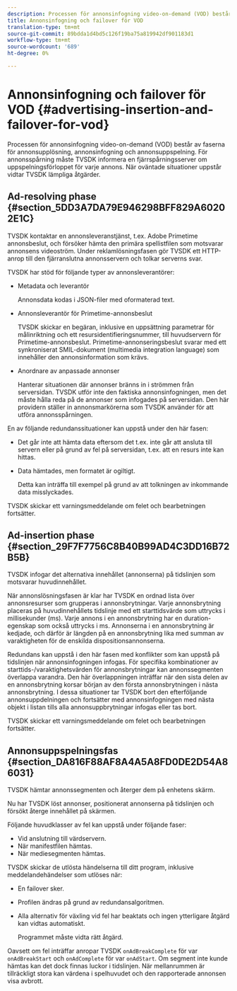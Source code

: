 ```yaml
---
description: Processen för annonsinfogning video-on-demand (VOD) består av faserna för annonsupplösning, annonsinfogning och annonsuppspelning. För annonsspårning måste TVSDK informera en fjärrspårningsserver om uppspelningsförloppet för varje annons. När oväntade situationer uppstår vidtar TVSDK lämpliga åtgärder.
title: Annonsinfogning och failover för VOD
translation-type: tm+mt
source-git-commit: 89bdda1d4bd5c126f19ba75a819942df901183d1
workflow-type: tm+mt
source-wordcount: '689'
ht-degree: 0%

---
```



# Annonsinfogning och failover för VOD {#advertising-insertion-and-failover-for-vod}

Processen för annonsinfogning video-on-demand (VOD) består av faserna för annonsupplösning, annonsinfogning och annonsuppspelning. För annonsspårning måste TVSDK informera en fjärrspårningsserver om uppspelningsförloppet för varje annons. När oväntade situationer uppstår vidtar TVSDK lämpliga åtgärder.

## Ad-resolving phase {#section_5DD3A7DA79E946298BFF829A60202E1C}

TVSDK kontaktar en annonsleveranstjänst, t.ex. Adobe Primetime annonsbeslut, och försöker hämta den primära spellistfilen som motsvarar annonsens videoström. Under reklamlösningsfasen gör TVSDK ett HTTP-anrop till den fjärranslutna annonsservern och tolkar serverns svar.

TVSDK har stöd för följande typer av annonsleverantörer:

* Metadata och leverantör

   Annonsdata kodas i JSON-filer med oformaterad text.
* Annonsleverantör för Primetime-annonsbeslut

   TVSDK skickar en begäran, inklusive en uppsättning parametrar för målinriktning och ett resursidentifieringsnummer, till huvudservern för Primetime-annonsbeslut. Primetime-annonseringsbeslut svarar med ett synkroniserat SMIL-dokument (multimedia integration language) som innehåller den annonsinformation som krävs.
* Anordnare av anpassade annonser

   Hanterar situationen där annonser bränns in i strömmen från serversidan. TVSDK utför inte den faktiska annonsinfogningen, men det måste hålla reda på de annonser som infogades på serversidan. Den här providern ställer in annonsmarkörerna som TVSDK använder för att utföra annonsspårningen.

En av följande redundanssituationer kan uppstå under den här fasen:

* Det går inte att hämta data eftersom det t.ex. inte går att ansluta till servern eller på grund av fel på serversidan, t.ex. att en resurs inte kan hittas.
* Data hämtades, men formatet är ogiltigt.

   Detta kan inträffa till exempel på grund av att tolkningen av inkommande data misslyckades.

TVSDK skickar ett varningsmeddelande om felet och bearbetningen fortsätter.

## Ad-insertion phase {#section_29F7F7756C8B40B99AD4C3DD16B72B5B}

TVSDK infogar det alternativa innehållet (annonserna) på tidslinjen som motsvarar huvudinnehållet.

När annonslösningsfasen är klar har TVSDK en ordnad lista över annonsresurser som grupperas i annonsbrytningar. Varje annonsbrytning placeras på huvudinnehållets tidslinje med ett starttidsvärde som uttrycks i millisekunder (ms). Varje annons i en annonsbrytning har en duration-egenskap som också uttrycks i ms. Annonserna i en annonsbrytning är kedjade, och därför är längden på en annonsbrytning lika med summan av varaktigheten för de enskilda dispositionsannonserna.

Redundans kan uppstå i den här fasen med konflikter som kan uppstå på tidslinjen när annonsinfogningen infogas. För specifika kombinationer av starttids-/varaktighetsvärden för annonsbrytningar kan annonssegmenten överlappa varandra. Den här överlappningen inträffar när den sista delen av en annonsbrytning korsar början av den första annonsbrytningen i nästa annonsbrytning. I dessa situationer tar TVSDK bort den efterföljande annonsuppdelningen och fortsätter med annonsinfogningen med nästa objekt i listan tills alla annonsuppbrytningar infogas eller tas bort.

TVSDK skickar ett varningsmeddelande om felet och bearbetningen fortsätter.

## Annonsuppspelningsfas {#section_DA816F88AF8A4A5A8FD0DE2D54A86031}

TVSDK hämtar annonssegmenten och återger dem på enhetens skärm.

Nu har TVSDK löst annonser, positionerat annonserna på tidslinjen och försökt återge innehållet på skärmen.

Följande huvudklasser av fel kan uppstå under följande faser:

* Vid anslutning till värdservern.
* När manifestfilen hämtas.
* När mediesegmenten hämtas.

TVSDK skickar de utlösta händelserna till ditt program, inklusive meddelandehändelser som utlöses när:

* En failover sker.
* Profilen ändras på grund av redundansalgoritmen.
* Alla alternativ för växling vid fel har beaktats och ingen ytterligare åtgärd kan vidtas automatiskt.

   Programmet måste vidta rätt åtgärd.

Oavsett om fel inträffar anropar TVSDK `onAdBreakComplete` för var `onAdBreakStart` och `onAdComplete` för var `onAdStart`. Om segment inte kunde hämtas kan det dock finnas luckor i tidslinjen. När mellanrummen är tillräckligt stora kan värdena i spelhuvudet och den rapporterade annonsen visa avbrott.